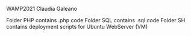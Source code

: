 WAMP2021
Claudia Galeano

Folder PHP contains .php code
Folder SQL contains .sql code
Folder SH contains deployment scripts for Ubuntu WebServer (VM)
